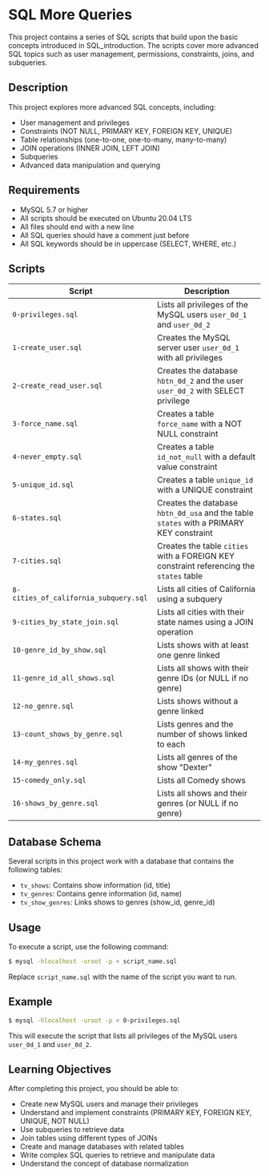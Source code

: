 # SQL More Queries

This project contains a series of SQL scripts that build upon the basic concepts introduced in SQL_introduction. The scripts cover more advanced SQL topics such as user management, permissions, constraints, joins, and subqueries.

## Description

This project explores more advanced SQL concepts, including:

- User management and privileges
- Constraints (NOT NULL, PRIMARY KEY, FOREIGN KEY, UNIQUE)
- Table relationships (one-to-one, one-to-many, many-to-many)
- JOIN operations (INNER JOIN, LEFT JOIN)
- Subqueries
- Advanced data manipulation and querying

## Requirements

- MySQL 5.7 or higher
- All scripts should be executed on Ubuntu 20.04 LTS
- All files should end with a new line
- All SQL queries should have a comment just before
- All SQL keywords should be in uppercase (SELECT, WHERE, etc.)

## Scripts

| Script | Description |
|--------|-------------|
| `0-privileges.sql` | Lists all privileges of the MySQL users `user_0d_1` and `user_0d_2` |
| `1-create_user.sql` | Creates the MySQL server user `user_0d_1` with all privileges |
| `2-create_read_user.sql` | Creates the database `hbtn_0d_2` and the user `user_0d_2` with SELECT privilege |
| `3-force_name.sql` | Creates a table `force_name` with a NOT NULL constraint |
| `4-never_empty.sql` | Creates a table `id_not_null` with a default value constraint |
| `5-unique_id.sql` | Creates a table `unique_id` with a UNIQUE constraint |
| `6-states.sql` | Creates the database `hbtn_0d_usa` and the table `states` with a PRIMARY KEY constraint |
| `7-cities.sql` | Creates the table `cities` with a FOREIGN KEY constraint referencing the `states` table |
| `8-cities_of_california_subquery.sql` | Lists all cities of California using a subquery |
| `9-cities_by_state_join.sql` | Lists all cities with their state names using a JOIN operation |
| `10-genre_id_by_show.sql` | Lists shows with at least one genre linked |
| `11-genre_id_all_shows.sql` | Lists all shows with their genre IDs (or NULL if no genre) |
| `12-no_genre.sql` | Lists shows without a genre linked |
| `13-count_shows_by_genre.sql` | Lists genres and the number of shows linked to each |
| `14-my_genres.sql` | Lists all genres of the show "Dexter" |
| `15-comedy_only.sql` | Lists all Comedy shows |
| `16-shows_by_genre.sql` | Lists all shows and their genres (or NULL if no genre) |

## Database Schema

Several scripts in this project work with a database that contains the following tables:

- `tv_shows`: Contains show information (id, title)
- `tv_genres`: Contains genre information (id, name)
- `tv_show_genres`: Links shows to genres (show_id, genre_id)

## Usage

To execute a script, use the following command:

```bash
$ mysql -hlocalhost -uroot -p < script_name.sql
```

Replace `script_name.sql` with the name of the script you want to run.

## Example

```bash
$ mysql -hlocalhost -uroot -p < 0-privileges.sql
```

This will execute the script that lists all privileges of the MySQL users `user_0d_1` and `user_0d_2`.

## Learning Objectives

After completing this project, you should be able to:

- Create new MySQL users and manage their privileges
- Understand and implement constraints (PRIMARY KEY, FOREIGN KEY, UNIQUE, NOT NULL)
- Use subqueries to retrieve data
- Join tables using different types of JOINs
- Create and manage databases with related tables
- Write complex SQL queries to retrieve and manipulate data
- Understand the concept of database normalization
